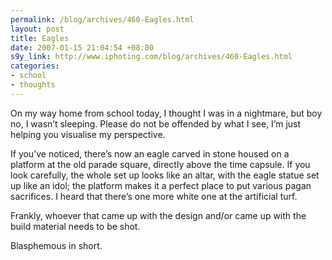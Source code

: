 ```yaml
--- 
permalink: /blog/archives/460-Eagles.html
layout: post
title: Eagles
date: 2007-01-15 21:04:54 +08:00
s9y_link: http://www.iphoting.com/blog/archives/460-Eagles.html
categories: 
- school
- thoughts
---
```

<p class="whiteline"><p>On my way home from school today, I thought I was in a nightmare, but boy no, I wasn&#8217;t sleeping. Please do not be offended by what I see, I&#8217;m just helping you visualise my perspective.</p>
</p><p class="whiteline"><p>If you&#8217;ve noticed, there&#8217;s now an eagle carved in stone housed on a platform at the old parade square, directly above the time capsule. If you look carefully, the whole set up looks like an altar, with the eagle statue set up like an idol; the platform makes it a perfect place to put various pagan sacrifices. I heard that there&#8217;s one more white one at the artificial turf.</p>
</p><p class="whiteline"><p>Frankly, whoever that came up with the design and/or came up with the build material needs to be shot.</p>
</p><p class="break"><p>Blasphemous in short.</p></p>
